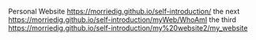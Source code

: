 
Personal Website
https://morriedig.github.io/self-introduction/
the next
https://morriedig.github.io/self-introduction/myWeb/WhoAmI
the third
https://morriedig.github.io/self-introduction/my%20website2/my_website
